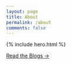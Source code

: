 ```yaml
---
layout: page
title: About 
permalink: /about
comments: false
---
```


{% include hero.html %}

   
 <a href="{{ site.blogurl }}" class="btn btn-dark"> Read the Blogs &rarr; <a> 

